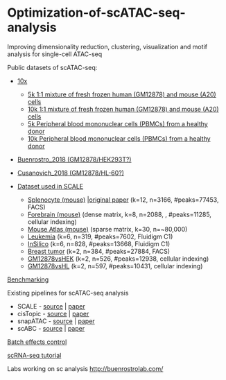 # Optimization-of-scATAC-seq-analysis
Improving dimensionality reduction, clustering, visualization and motif analysis for single-cell ATAC-seq

Public datasets of scATAC-seq:
* [10x](https://www.10xgenomics.com/resources/datasets/)
  * [5k 1:1 mixture of fresh frozen human (GM12878) and mouse (A20) cells](https://support.10xgenomics.com/single-cell-atac/datasets/1.2.0/atac_v1_hgmm_5k)
  * [10k 1:1 mixture of fresh frozen human (GM12878) and mouse (A20) cells](https://support.10xgenomics.com/single-cell-atac/datasets/1.2.0/atac_v1_hgmm_10k)
  * [5k Peripheral blood mononuclear cells (PBMCs) from a healthy donor](https://support.10xgenomics.com/single-cell-atac/datasets/1.2.0/atac_v1_pbmc_5k)
  * [10k Peripheral blood mononuclear cells (PBMCs) from a healthy donor](https://support.10xgenomics.com/single-cell-atac/datasets/1.2.0/atac_v1_pbmc_10k)
* [Buenrostro_2018 (GM12878/HEK293T?)](https://github.com/pinellolab/scATAC-benchmarking/tree/master/Real_Data/Buenrostro_2018_bulkpeaks/input)
* [Cusanovich_2018 (GM12878/HL-60?)](https://github.com/pinellolab/scATAC-benchmarking/tree/master/Real_Data/Cusanovich_2018/input)

* [Dataset used in SCALE](https://cloud.tsinghua.edu.cn/d/eb4371c556bc46ef8516/)
  * [Splenocyte (mouse)](https://cloud.tsinghua.edu.cn/d/eb4371c556bc46ef8516/?p=%2FSplenocyte&mode=list) |[original paper](https://www.nature.com/articles/s41467-018-07771-0) (k=12, n=3166, #peaks=77453, FACS)
  * [Forebrain (mouse)](https://cloud.tsinghua.edu.cn/d/eb4371c556bc46ef8516/?p=%2FForebrain&mode=list) (dense matrix, k=8, n=2088, , #peaks=11285, cellular indexing)
  * [Mouse Atlas (mouse)](https://cloud.tsinghua.edu.cn/d/eb4371c556bc46ef8516/?p=%2Fmouse_atlas&mode=list) (sparse matrix, k=30, n=~80,000)
  * [Leukemia](https://cloud.tsinghua.edu.cn/d/eb4371c556bc46ef8516/?p=%2FLeukemia&mode=list) (k=6, n=319, #peaks=7602, Fluidigm C1)
  * [InSilico](https://cloud.tsinghua.edu.cn/d/eb4371c556bc46ef8516/?p=%2FInSilico&mode=list) (k=6, n=828, #peaks=13668, Fluidigm C1)
  * [Breast tumor](https://cloud.tsinghua.edu.cn/d/eb4371c556bc46ef8516/?p=%2FBreast_Tumor&mode=list) (k=2, n=384, #peaks=27884, FACS)
  * [GM12878vsHEK](https://cloud.tsinghua.edu.cn/d/eb4371c556bc46ef8516/?p=%2FGM12878vsHEK&mode=list) (k=2, n=526, #peaks=12938, cellular indexing)
  * [GM12878vsHL](https://cloud.tsinghua.edu.cn/d/eb4371c556bc46ef8516/?p=%2FGM12878vsHL&mode=list) (k=2, n=597, #peaks=10431, cellular indexing)

[Benchmarking](https://github.com/pinellolab/scATAC-benchmarking)

Existing pipelines for scATAC-seq analysis
* SCALE - [source](https://github.com/jsxlei/SCALE) | [paper](https://www.nature.com/articles/s41467-019-12630-7)
* cisTopic - [source](https://github.com/aertslab/cisTopic) | [paper](https://www.nature.com/articles/s41592-019-0367-1)
* snapATAC - [source](https://github.com/r3fang/SnapATAC) | [paper](https://www.biorxiv.org/content/10.1101/615179v2)
* scABC - [source](https://github.com/SUwonglab/scABC) | [paper](https://www.nature.com/articles/s41467-018-04629-3)

[Batch effects control](http://bioconductor.org/packages/devel/bioc/vignettes/batchelor/inst/doc/correction.html)

[scRNA-seq tutorial](https://github.com/yuchaojiang/ISMB2020_SingleCellTutorial)

Labs working on sc analysis
http://buenrostrolab.com/
